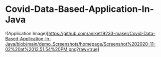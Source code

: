 # Covid-Data-Based-Application-In-Java
!(Application Image)[https://github.com/aniket19233-maker/Covid-Data-Based-Application-In-Java/blob/main/demo_Screenshots/homepage/Screenshot%202020-11-02%20at%2012.51.54%20PM.png?raw=true]
